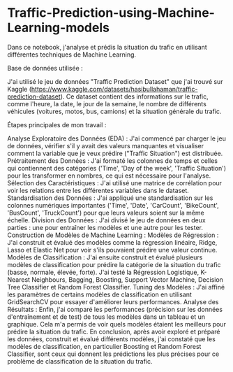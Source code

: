# Traffic-Prediction-using-Machine-Learning-models
Dans ce notebook, j'analyse et prédis la situation du trafic en utilisant différentes techniques de Machine Learning.

Base de données utilisée :

J'ai utilisé le jeu de données "Traffic Prediction Dataset" que j'ai trouvé sur Kaggle (https://www.kaggle.com/datasets/hasibullahaman/traffic-prediction-dataset). Ce dataset contient des informations sur le trafic, comme l'heure, la date, le jour de la semaine, le nombre de différents véhicules (voitures, motos, bus, camions) et la situation générale du trafic.

Étapes principales de mon travail :

Analyse Exploratoire des Données (EDA) : J'ai commencé par charger le jeu de données, vérifier s'il y avait des valeurs manquantes et visualiser comment la variable que je veux prédire ("Traffic Situation") est distribuée.
Prétraitement des Données : J'ai formaté les colonnes de temps et celles qui contiennent des catégories ('Time', 'Day of the week', 'Traffic Situation') pour les transformer en nombres, ce qui est nécessaire pour l'analyse.
Sélection des Caractéristiques : J'ai utilisé une matrice de corrélation pour voir les relations entre les différentes variables dans le dataset.
Standardisation des Données : J'ai appliqué une standardisation sur les colonnes numériques importantes ('Time', 'Date', 'CarCount', 'BikeCount', 'BusCount', 'TruckCount') pour que leurs valeurs soient sur la même échelle.
Division des Données : J'ai divisé le jeu de données en deux parties : une pour entraîner les modèles et une autre pour les tester.
Construction de Modèles de Machine Learning :
Modèles de Régression : J'ai construit et évalué des modèles comme la régression linéaire, Ridge, Lasso et Elastic Net pour voir s'ils pouvaient prédire une valeur continue.
Modèles de Classification : J'ai ensuite construit et évalué plusieurs modèles de classification pour prédire la catégorie de la situation du trafic (basse, normale, élevée, forte). J'ai testé la Régression Logistique, K-Nearest Neighbours, Bagging, Boosting, Support Vector Machine, Decision Tree Classifier et Random Forest Classifier.
Tuning des Modèles : J'ai affiné les paramètres de certains modèles de classification en utilisant GridSearchCV pour essayer d'améliorer leurs performances.
Analyse des Résultats : Enfin, j'ai comparé les performances (précision sur les données d'entraînement et de test) de tous les modèles dans un tableau et un graphique. Cela m'a permis de voir quels modèles étaient les meilleurs pour prédire la situation du trafic.
En conclusion, après avoir exploré et préparé les données, construit et évalué différents modèles, j'ai constaté que les modèles de classification, en particulier Boosting et Random Forest Classifier, sont ceux qui donnent les prédictions les plus précises pour ce problème de classification de la situation du trafic.
